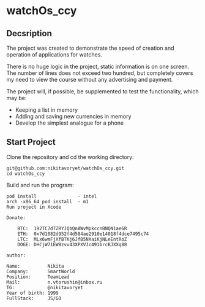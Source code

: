 # watchOs_ccy

## Decsription
The project was created to demonstrate the speed of creation and operation of applications for watches.

There is no huge logic in the project, static information is on one screen. The number of lines does not exceed two hundred, but completely covers my need to view the course without any advertising and payment.

The project will, if possible, be supplemented to test the functionality, which may be:
  - Keeping a list in memory
  - Adding and saving new currencies in memory
  - Develop the simplest analogue for a phone

## Start Project

Clone the repository and cd the working directory:

    git@github.com:nikitavoryet/watchOs_ccy.git
    cd watchOs_ccy

Build and run the program:

    pod install               - intel
    arch -x86_64 pod install  - m1
    Run project in Xcode
```
Donate:

    BTC:  192TC7d7ZRYJQbQnAWvMpkccnBNQN1ae6R
    ETH:  0x7d1082d952f4d584ae2910e14018f4dce7495c74
    LTC:  MLx6wmFjXfBTKj6JfB5NXaiKjNLeEntRoZ
    DOGE: DHCjW71EWBzvv43XPXVJc491brcBJXXq88
```
    author: 
    
    Name:          Nikita
    Company:       SmartWorld
    Position:      TeamLead
    Mail:          n.vtorushin@inbox.ru
    TG:            @nikitavoryet
    Year of birth: 1999
    FullStack:     JS/GO
